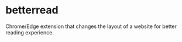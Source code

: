 # betterread
Chrome/Edge extension that changes the layout of a website for better reading experience.
